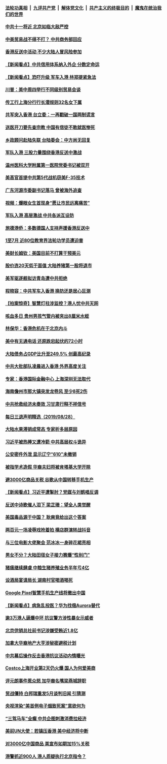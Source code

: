 ####  [法轮功真相](../../../../basic/blob/master/README.md?t=08292139) &nbsp;|&nbsp; [九评共产党](../../../../9ping.md/blob/master/README.md?t=08292139) &nbsp;|&nbsp; [解体党文化](../../../../jtdwh.md/blob/master/README.md?t=08292139)  &nbsp;|&nbsp; [共产主义的终极目的](../../../../gczydzjmd.md/blob/master/README.md?t=08292139) &nbsp;|&nbsp; [魔鬼在统治我们的世界](../../../../mgztzwmdsj.md/blob/master/README.md?t=08292139) 

#### [中共十一将近 北京如临大敌严控](../pages/nsc413/n11486289.md?t=08292139) 

#### [中美贸易战不得不打？ 中共商务部回应](../pages/nsc413/n11486200.md?t=08292139) 

#### [香港反送中活动 不少大陆人冒风险参加](../pages/nsc413/n11486296.md?t=08292139) 

#### [【新闻看点】中共信用体系纳入外企 分数定命运](../pages/nsc413/n11486280.md?t=08292139) 

#### [【新闻看点】恐吓升级 军车入港 林郑提紧急法](../pages/nsc413/n11486193.md?t=08292139) 

#### [川普：美中周四举行不同级别贸易会谈](../pages/nsc413/n11486192.md?t=08292139) 

#### [传工行上海分行行长潜规则32名女下属](../pages/nsc413/n11486060.md?t=08292139) 

#### [共军突入香港 台立委：一再戳破一国两制谎言](../pages/nsc413/n11484867.md?t=08292139) 

#### [送医开刀要先查宗教 中国有信徒不敢就医惨死](../pages/nsc413/n11485572.md?t=08292139) 

#### [乡政顾问赴陆失联 台陆委会：中方尚无回复](../pages/nsc413/n11485583.md?t=08292139) 

#### [军队入港 三股力量围绕香港反送中激战](../pages/nsc413/n11485866.md?t=08292139) 

#### [温州医科大学附属第一医院党委书记被双开](../pages/nsc413/n11485013.md?t=08292139) 

#### [美高官首提中共第5代战机窃美F-35技术](../pages/nsc413/n11485603.md?t=08292139) 


#### [广东河源市委副书记落马 曾被海外追查](../pages/nsc413/n11485791.md?t=08292139) 

#### [视频：爆眼女生首现身“愿让市民远离痛苦”](../pages/nsc413/n11485746.md?t=08292139) 

#### [军队入港 高层激战 中共各派互设防](../pages/nsc413/n11485707.md?t=08292139) 

#### [旅德港侨：多数德国人支持声援香港反送中](../pages/nsc413/n11485312.md?t=08292139) 

#### [1至7月 近80位教育界法轮功学员遭迫害](../pages/nsc413/n11483187.md?t=08292139) 

#### [美财长姆钦：美国目前不打算干预美元](../pages/nsc413/n11485336.md?t=08292139) 

#### [股价连20天低于面值 大陆养猪第一股将退市](../pages/nsc413/n11484876.md?t=08292139) 

#### [美军驱逐舰拟访青岛遭中共拒绝](../pages/nsc413/n11485263.md?t=08292139) 

#### [程晓容：中共军车入香港 换防还是居心叵测](../pages/nsc413/n11484844.md?t=08292139) 

#### [【拍案惊奇】智慧灯柱涉监控？港人忧中共天网](../pages/nsc413/n11484594.md?t=08292139) 

#### [咳血多日 贵州男孩气管内被夹出8厘米水蛭](../pages/nsc413/n11485152.md?t=08292139) 

#### [林保华：香港危机在于北京内斗](../pages/nsc413/n11484593.md?t=08292139) 

#### [美中有无通电话 还原跌宕起伏的72小时](../pages/nsc413/n11484304.md?t=08292139) 

#### [大陆债务占GDP比升至249.5% 创最高纪录](../pages/nsc413/n11484835.md?t=08292139) 

#### [中共大批部队凌晨进入香港 外界高度关注](../pages/nsc413/n11484785.md?t=08292139) 

#### [专家：香港国际金融中心 上海深圳无法取代](../pages/nsc413/n11483944.md?t=08292139) 

#### [海南儋州市那大镇突发龙卷风 至少8死2伤](../pages/nsc413/n11484684.md?t=08292139) 

#### [中共抢救经济未奏效 习甘肃行释不祥信号](../pages/nsc413/n11484626.md?t=08292139) 

#### [每日三退声明精选（2019/08/28）](../pages/nsc413/n11484716.md?t=08292139) 

#### [大陆水果滞销成常态 专家析多层原因](../pages/nsc413/n11484057.md?t=08292139) 

#### [习近平被热捧又遭冷箭 中共高层权斗诡异](../pages/nsc413/n11484301.md?t=08292139) 

#### [公安密件外泄 显示辽宁“610”未撤销](../pages/nsc413/n11483827.md?t=08292139) 

#### [被指学术造假 华裔夫妇将被肯塔基大学开除](../pages/nsc413/n11484371.md?t=08292139) 

#### [避3000亿商品关税 谷歌从中国转移手机生产](../pages/nsc413/n11483996.md?t=08292139) 

#### [【新闻看点】习近平遭掣肘？党媒与刘鹤唱反调](../pages/nsc413/n11483947.md?t=08292139) 

#### [反送中诗歌催人泪下 梁芷珊：望全人类觉醒](../pages/nsc413/n11484254.md?t=08292139) 

#### [美国毒品源于中国？ 耿爽竟给出这个答案](../pages/nsc413/n11484289.md?t=08292139) 

#### [两百元一场凌辱戏抢着拍 横店群演转战抖音](../pages/nsc413/n11483972.md?t=08292139) 

#### [与三位电影大佬聚会 范冰冰一身碎花裙亮相](../pages/nsc413/n11483749.md?t=08292139) 

#### [男女不分？大陆田径女子接力赛爆“性别门”](../pages/nsc413/n11484221.md?t=08292139) 

#### [猪瘟继续肆虐 中粮生猪养殖业务半年亏4亿](../pages/nsc413/n11484157.md?t=08292139) 

#### [设酒局宴请局长 湖南村官喝酒喝死](../pages/nsc413/n11484024.md?t=08292139) 

#### [Google Pixel智慧手机生产线将撤出中国](../pages/nsc413/n11484314.md?t=08292139) 

#### [【新闻看点】病急乱投医？华为找俄Aurora替代](../pages/nsc413/n11483691.md?t=08292139) 

#### [逾3万港人逼爆中环 抗议警方涉性暴女示威者](../pages/nsc413/n11484064.md?t=08292139) 

#### [北京供销总社前书记涉嫌受贿近1.8亿](../pages/nsc413/n11483795.md?t=08292139) 

#### [加拿大华裔地产大亨涉秘密避税计划](../pages/nsc413/n11483902.md?t=08292139) 

#### [中共幕后操作反击香港抗议活动内情曝光](../pages/nsc413/n11483712.md?t=08292139) 

#### [Costco上海开业第2天仍火爆 国人为何爱美商](../pages/nsc413/n11483872.md?t=08292139) 

#### [评元朗事件惹众怒 加华裔名嘴梁燕城辞职](../pages/nsc413/n11483596.md?t=08292139) 

#### [贸战僵持 白邦瑞重发5月谈判旧闻 引猜测](../pages/nsc413/n11483759.md?t=08292139) 

#### [央视渲染“美首例电子烟致死案”意欲何为](../pages/nsc413/n11483669.md?t=08292139) 

#### [“三驾马车”全瘸 中共企图刺激消费拉经济](../pages/nsc413/n11483816.md?t=08292139) 

#### [美前UN大使：若镇压香港 美中经济将中断](../pages/nsc413/n11483838.md?t=08292139) 

#### [对3000亿中国商品 美宣布如期加15%关税](../pages/nsc413/n11483791.md?t=08292139) 

#### [港警抓近900人 港人质疑执行北京指令？](../pages/nsc413/n11483544.md?t=08292139) 

